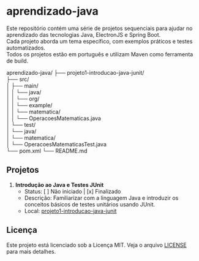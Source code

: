 # aprendizado-java
Este repositório contém uma série de projetos sequenciais para ajudar no aprendizado das tecnologias Java, ElectronJS e Spring Boot. \
Cada projeto aborda um tema específico, com exemplos práticos e testes automatizados. \
Todos os projetos estão em português e utilizam Maven como ferramenta de build.

aprendizado-java/
├── projeto1-introducao-java-junit/\
├── src/\
│ ├── main/\
│ │ └── java/\
│ │ └── org/\
│ │ └── example/\
│ │ └── matematica/\
│ │ └── OperacoesMatematicas.java\
│ └── test/\
│ └── java/\
│ └── matematica/\
│ └── OperacoesMatematicasTest.java\
└── pom.xml
└── README.md

## Projetos

1. **Introdução ao Java e Testes JUnit**
    - Status: [ ] Não iniciado | [x] Finalizado
    - Descrição: Familiarizar com a linguagem Java e introduzir os conceitos básicos de testes unitários usando JUnit.
    - Local: [projeto1-introducao-java-junit](./projeto1-introducao-java-junit)

## Licença

Este projeto está licenciado sob a Licença MIT. Veja o arquivo [LICENSE](./LICENSE) para mais detalhes.
